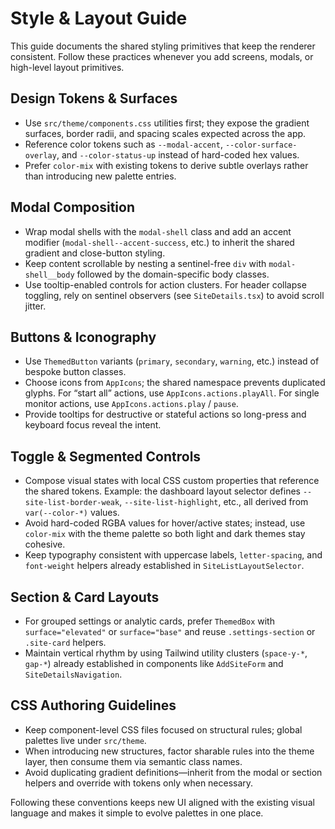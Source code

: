 # Style & Layout Guide

This guide documents the shared styling primitives that keep the renderer consistent. Follow these practices whenever you add screens, modals, or high-level layout primitives.

## Design Tokens & Surfaces

- Use `src/theme/components.css` utilities first; they expose the gradient surfaces, border radii, and spacing scales expected across the app.
- Reference color tokens such as `--modal-accent`, `--color-surface-overlay`, and `--color-status-up` instead of hard-coded hex values.
- Prefer `color-mix` with existing tokens to derive subtle overlays rather than introducing new palette entries.

## Modal Composition

- Wrap modal shells with the `modal-shell` class and add an accent modifier (`modal-shell--accent-success`, etc.) to inherit the shared gradient and close-button styling.
- Keep content scrollable by nesting a sentinel-free `div` with `modal-shell__body` followed by the domain-specific body classes.
- Use tooltip-enabled controls for action clusters. For header collapse toggling, rely on sentinel observers (see `SiteDetails.tsx`) to avoid scroll jitter.

## Buttons & Iconography

- Use `ThemedButton` variants (`primary`, `secondary`, `warning`, etc.) instead of bespoke button classes.
- Choose icons from `AppIcons`; the shared namespace prevents duplicated glyphs. For “start all” actions, use `AppIcons.actions.playAll`. For single monitor actions, use `AppIcons.actions.play` / `pause`.
- Provide tooltips for destructive or stateful actions so long-press and keyboard focus reveal the intent.

## Toggle & Segmented Controls

- Compose visual states with local CSS custom properties that reference the shared tokens. Example: the dashboard layout selector defines `--site-list-border-weak`, `--site-list-highlight`, etc., all derived from `var(--color-*)` values.
- Avoid hard-coded RGBA values for hover/active states; instead, use `color-mix` with the theme palette so both light and dark themes stay cohesive.
- Keep typography consistent with uppercase labels, `letter-spacing`, and `font-weight` helpers already established in `SiteListLayoutSelector`.

## Section & Card Layouts

- For grouped settings or analytic cards, prefer `ThemedBox` with `surface="elevated"` or `surface="base"` and reuse `.settings-section` or `.site-card` helpers.
- Maintain vertical rhythm by using Tailwind utility clusters (`space-y-*`, `gap-*`) already established in components like `AddSiteForm` and `SiteDetailsNavigation`.

## CSS Authoring Guidelines

- Keep component-level CSS files focused on structural rules; global palettes live under `src/theme`.
- When introducing new structures, factor sharable rules into the theme layer, then consume them via semantic class names.
- Avoid duplicating gradient definitions—inherit from the modal or section helpers and override with tokens only when necessary.

Following these conventions keeps new UI aligned with the existing visual language and makes it simple to evolve palettes in one place.
